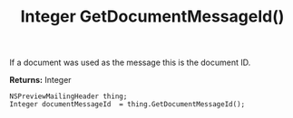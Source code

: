 ﻿---
uid: crmscript_ref_NSPreviewMailingHeader_GetDocumentMessageId
title: Integer GetDocumentMessageId()
intellisense: NSPreviewMailingHeader.GetDocumentMessageId
keywords: NSPreviewMailingHeader, GetDocumentMessageId
so.topic: reference
---

If a document was used as the message this is the document ID.

**Returns:** Integer


```crmscript
NSPreviewMailingHeader thing;
Integer documentMessageId  = thing.GetDocumentMessageId();
```


